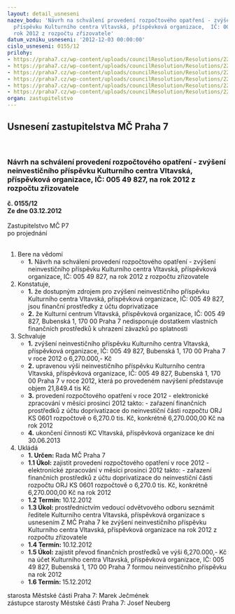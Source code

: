 ```yaml
---
layout: detail_usneseni
nazev_bodu: 'Návrh na schválení provedení rozpočtového opatření - zvýšení neinvestičního
  příspěvku Kulturního centra Vltavská, příspěvková organizace,  IČ: 005 49 827, na
  rok 2012 z rozpočtu zřizovatele'
datum_vzniku_usneseni: '2012-12-03 00:00:00'
cislo_usneseni: 0155/12
prilohy:
- https://praha7.cz/wp-content/uploads/councilResolution/Resolutions/22039/5-12-%c5%be%c3%a1dost_kcv_o_nav%c3%bd%c5%a1en%c3%ad_p%c5%99%c3%adsp%c4%9bvku_ze_dne_19.11.2012.pdf
- https://praha7.cz/wp-content/uploads/councilResolution/Resolutions/22039/5-12-usnesen%c3%ad_zm%c4%8d_p7_%c4%8d._0004_12-z,_ze_dne_27.02.2012.doc
- https://praha7.cz/wp-content/uploads/councilResolution/Resolutions/22039/5-12-usnesen%c3%ad_zm%c4%8d_%c4%8d._0040_12-z_z_jedn%c3%a1n%c3%ad_%c4%8d.2,_23.04.2012_-_finan%c4%8dn%c3%ad_vyp._kcv.doc
- https://praha7.cz/wp-content/uploads/councilResolution/Resolutions/22039/5-12-usnesen%c3%ad_zm%c4%8d_%c4%8d._0105_12-z_ze_dne_03.09.2012.doc
- https://praha7.cz/wp-content/uploads/councilResolution/Resolutions/22039/5-12-JUDr._Focko_-_p%c5%99%c3%adloha_%c4%8d._5.pdf
- https://praha7.cz/wp-content/uploads/councilResolution/Resolutions/22039/5-12-usnesen%c3%ad_rm%c4%8d_%c4%8d._0920_12_-_r_z_%c4%8d._61_ze_dne_27.11.2012.doc
organ: zastupitelstvo
---
```

<div id="ucUsn_pList" class="usn">
	<span><h2>Usnesení zastupitelstva MČ Praha 7 </h2>
<br></span><div class="standBody">
<span><h3>Návrh na schválení provedení rozpočtového opatření - zvýšení neinvestičního příspěvku Kulturního centra Vltavská, příspěvková organizace,  IČ: 005 49 827, na rok 2012 z rozpočtu zřizovatele</h3></span><div class="center">
		<strong>č. 0155/12</strong><br>
	</div>
<div class="center">
		<strong>Ze dne 03.12.2012</strong><br><br>
	</div>Zastupitelstvo MČ P7<br> po projednání<br><br><ol>
<li>Bere na vědomí<ul><li>
<strong>1.</strong> Návrh na schválení provedení rozpočtového opatření - zvýšení neinvestičního příspěvku Kulturního centra Vltavská, příspěvková organizace,  IČ: 005 49 827, na rok 2012 z rozpočtu zřizovatele</li></ul>
</li>
<li>Konstatuje,<ul>
<li>
<strong>1.</strong> že dostupným zdrojem pro zvýšení neinvestičního příspěvku Kulturního centra Vltavská, příspěvková organizace, IČ: 005 49 827, jsou finanční prostředky z účtu doprivatizace </li>
<li>
<strong>2.</strong> že Kulturní centrum Vltavská, příspěvková organizace, IČ: 005 49 827, Bubenská 1, 170 00 Praha 7 nedisponuje dostatkem vlastních finančních prostředků  k uhrazení závazků po splatnosti</li>
</ul>
</li>
<li>Schvaluje<ul>
<li>
<strong>1.</strong> zvýšení neinvestičního příspěvku Kulturního centra Vltavská, příspěvková organizace, IČ: 005 49 827, Bubenská 1, 170 00 Praha 7 v roce 2012  o 6,270.000,- Kč</li>
<li>
<strong>2.</strong> upravenou výši neinvestičního příspěvku Kulturního centra Vltavská, příspěvková organizace, IČ: 005 49 827, Bubenská 1, 170 00 Praha 7 v roce 2012, která po provedeném navýšení představuje objem 21,849.4 tis Kč </li>
<li>
<strong>3.</strong> provedení rozpočtového opatření v roce 2012 - elektronické zpracování v měsíci prosinci 2012 takto: - zařazení finančních prostředků z účtu doprivatizace do neinvestiční části rozpočtu ORJ KS 0601 rozpočtově o 6,270.0 tis. Kč, konkrétně  6,270.000,00 Kč na rok 2012</li>
<li>
<strong>4.</strong> ukončení činnosti KC Vltavská, příspěvková organizace ke dni 30.06.2013</li>
</ul>
</li>
<li>Ukládá<ul>
<li>
<strong>1. Určen: </strong>Rada MČ Praha 7</li>
<li>
<strong>1.1 Úkol: </strong>zajistit provedení rozpočtového opatření v roce 2012 - elektronické zpracování v měsíci prosinci 2012 takto: - zařazení finančních prostředků z účtu doprivatizace do neinvestiční části rozpočtu ORJ KS 0601 rozpočtově o 6,270.0 tis. Kč, konkrétně 6,270.000,00 Kč na rok 2012</li>
<li>
<strong>1.2 Termín: </strong>10.12.2012</li>
<li>
<strong>1.3 Úkol: </strong>prostřednictvím vedoucí odvětvového odboru seznámit ředitele Kulturního centra Vltavská, příspěvková organizace s usnesením Z MČ Praha 7 ke zvýšení neinvestičního příspěvku Kulturního centra Vltavská, příspěvková organizace na rok 2012 z rozpočtu zřizovatele</li>
<li>
<strong>1.4 Termín: </strong>10.12.2012</li>
<li>
<strong>1.5 Úkol: </strong>zajistit převod finančních prostředků ve výši 6,270.000,- Kč na účet Kulturního centra Vltavská, příspěvková organizace, IČ: 005 49 827, Bubenská 1, 170 00 Praha 7 formou neinvestičního příspěvku na rok 2012</li>
<li>
<strong>1.6 Termín: </strong>15.12.2012</li>
</ul>
</li>
</ol>starosta Městské části Praha 7: Marek Ječmének<br>zástupce starosty Městské části Praha 7: Josef Neuberg
</div>
</div>
